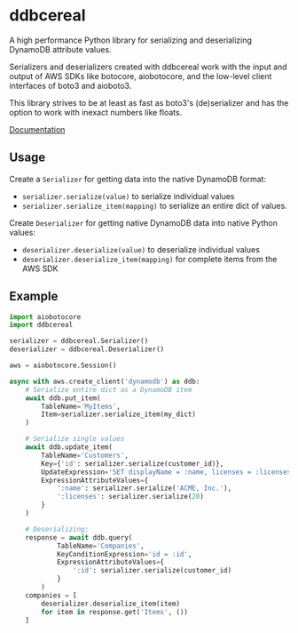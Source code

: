# ddbcereal
A high performance Python library for serializing and deserializing DynamoDB
attribute values.

Serializers and deserializers created with ddbcereal work with the input and
output of AWS SDKs like botocore, aiobotocore, and the low-level client
interfaces of boto3 and aioboto3.

This library strives to be at least as fast as boto3's (de)serializer and has
the option to work with inexact numbers like floats.

[Documentation](https://ddbcereal.readthedocs.io/)

## Usage
Create a `Serializer` for getting data into the native DynamoDB format:
* `serializer.serialize(value)` to serialize individual values
* `serializer.serialize_item(mapping)` to serialize an entire dict of values.
  
Create `Deserializer` for getting native DynamoDB data into native Python values:
* `deserializer.deserialize(value)` to deserialize individual values
* `deserializer.deserialize_item(mapping)` for complete items from the AWS SDK

## Example
```python
import aiobotocore
import ddbcereal

serializer = ddbcereal.Serializer()
deserializer = ddbcereal.Deserializer()

aws = aiobotocore.Session()

async with aws.create_client('dynamodb') as ddb:
    # Serialize entire dict as a DynamoDB item
    await ddb.put_item(
        TableName='MyItems',
        Item=serializer.serialize_item(my_dict)
    )

    # Serialize single values
    await ddb.update_item(
        TableName='Customers',
        Key={'id': serializer.serialize(customer_id)},
        UpdateExpression='SET displayName = :name, licenses = :licenses',
        ExpressionAttributeValues={
            ':name': serializer.serialize('ACME, Inc.'),
            ':licenses': serializer.serialize(20)
        }
    )

    # Deserializing:
    response = await ddb.query(
            TableName='Companies',
            KeyConditionExpression='id = :id',
            ExpressionAttributeValues={
                ':id': serializer.serialize(customer_id)
            }
        )
    companies = [
        deserializer.deserialize_item(item)
        for item in response.get('Items', ())
    ]
```
